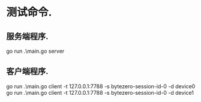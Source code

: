 
# 测试命令.


## 服务端程序.

go run .\main.go server


## 客户端程序.

go run .\main.go client -t 127.0.0.1:7788 -s bytezero-session-id-0 -d device0
go run .\main.go client -t 127.0.0.1:7788 -s bytezero-session-id-0 -d device1
